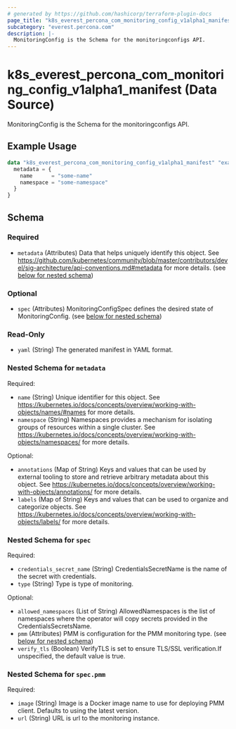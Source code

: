 ```yaml
---
# generated by https://github.com/hashicorp/terraform-plugin-docs
page_title: "k8s_everest_percona_com_monitoring_config_v1alpha1_manifest Data Source - terraform-provider-k8s"
subcategory: "everest.percona.com"
description: |-
  MonitoringConfig is the Schema for the monitoringconfigs API.
---
```


# k8s_everest_percona_com_monitoring_config_v1alpha1_manifest (Data Source)

MonitoringConfig is the Schema for the monitoringconfigs API.

## Example Usage

```terraform
data "k8s_everest_percona_com_monitoring_config_v1alpha1_manifest" "example" {
  metadata = {
    name      = "some-name"
    namespace = "some-namespace"
  }
}
```

<!-- schema generated by tfplugindocs -->
## Schema

### Required

- `metadata` (Attributes) Data that helps uniquely identify this object. See https://github.com/kubernetes/community/blob/master/contributors/devel/sig-architecture/api-conventions.md#metadata for more details. (see [below for nested schema](#nestedatt--metadata))

### Optional

- `spec` (Attributes) MonitoringConfigSpec defines the desired state of MonitoringConfig. (see [below for nested schema](#nestedatt--spec))

### Read-Only

- `yaml` (String) The generated manifest in YAML format.

<a id="nestedatt--metadata"></a>
### Nested Schema for `metadata`

Required:

- `name` (String) Unique identifier for this object. See https://kubernetes.io/docs/concepts/overview/working-with-objects/names/#names for more details.
- `namespace` (String) Namespaces provides a mechanism for isolating groups of resources within a single cluster. See https://kubernetes.io/docs/concepts/overview/working-with-objects/namespaces/ for more details.

Optional:

- `annotations` (Map of String) Keys and values that can be used by external tooling to store and retrieve arbitrary metadata about this object. See https://kubernetes.io/docs/concepts/overview/working-with-objects/annotations/ for more details.
- `labels` (Map of String) Keys and values that can be used to organize and categorize objects. See https://kubernetes.io/docs/concepts/overview/working-with-objects/labels/ for more details.


<a id="nestedatt--spec"></a>
### Nested Schema for `spec`

Required:

- `credentials_secret_name` (String) CredentialsSecretName is the name of the secret with credentials.
- `type` (String) Type is type of monitoring.

Optional:

- `allowed_namespaces` (List of String) AllowedNamespaces is the list of namespaces where the operator will copy secrets provided in the CredentialsSecretsName.
- `pmm` (Attributes) PMM is configuration for the PMM monitoring type. (see [below for nested schema](#nestedatt--spec--pmm))
- `verify_tls` (Boolean) VerifyTLS is set to ensure TLS/SSL verification.If unspecified, the default value is true.

<a id="nestedatt--spec--pmm"></a>
### Nested Schema for `spec.pmm`

Required:

- `image` (String) Image is a Docker image name to use for deploying PMM client. Defaults to using the latest version.
- `url` (String) URL is url to the monitoring instance.
